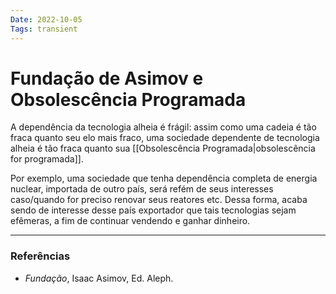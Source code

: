 ```yaml
---
Date: 2022-10-05
Tags: transient
---
```

# Fundação de Asimov e Obsolescência Programada
A dependência da tecnologia alheia é frágil: assim como uma cadeia é tão fraca quanto seu elo mais fraco, uma sociedade dependente de tecnologia alheia é tão fraca quanto sua [[Obsolescência Programada|obsolescência for programada]].

Por exemplo, uma sociedade que tenha dependência completa de energia nuclear, importada de outro país, será refém de seus interesses caso/quando for preciso renovar seus reatores etc. Dessa forma, acaba sendo de interesse desse país exportador que tais tecnologias sejam efêmeras, a fim de continuar vendendo e ganhar dinheiro. 

---
### Referências
- *Fundação*, Isaac Asimov, Ed. Aleph.